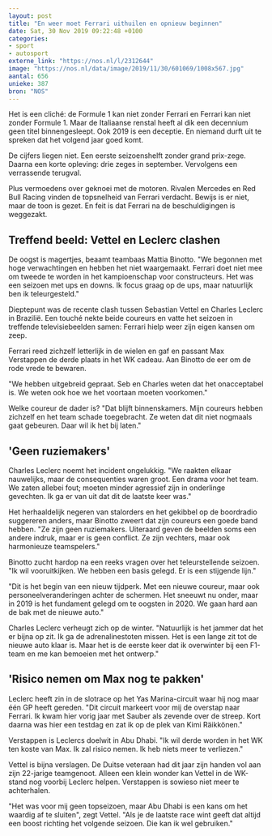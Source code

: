 ```yaml
---
layout: post
title: "En weer moet Ferrari uithuilen en opnieuw beginnen"
date: Sat, 30 Nov 2019 09:22:48 +0100
categories: 
- sport 
- autosport 
externe_link: "https://nos.nl/l/2312644"
image: "https://nos.nl/data/image/2019/11/30/601069/1008x567.jpg"
aantal: 656
unieke: 387
bron: "NOS"
---
```


<p>Het is een cliché: de Formule 1 kan niet zonder Ferrari en Ferrari kan niet zonder Formule 1. Maar de Italiaanse renstal heeft al dik een decennium geen titel binnengesleept. Ook 2019 is een deceptie. En niemand durft uit te spreken dat het volgend jaar goed komt.</p>
<p>De cijfers liegen niet. Een eerste seizoenshelft zonder grand prix-zege. Daarna een korte opleving: drie zeges in september. Vervolgens een verrassende terugval.</p>
<p>Plus vermoedens over geknoei met de motoren. Rivalen Mercedes en Red Bull Racing vinden de topsnelheid van Ferrari verdacht. Bewijs is er niet, maar de toon is gezet. En feit is dat Ferrari na de beschuldigingen is weggezakt.</p>
<h2>Treffend beeld: Vettel en Leclerc clashen</h2>
<p>De oogst is magertjes, beaamt teambaas Mattia Binotto. "We begonnen met hoge verwachtingen en hebben het niet waargemaakt. Ferrari doet niet mee om tweede te worden in het kampioenschap voor constructeurs. Het was een seizoen met ups en downs. Ik focus graag op de ups, maar natuurlijk ben ik teleurgesteld."</p>
<p>Dieptepunt was de recente clash tussen Sebastian Vettel en Charles Leclerc in Brazilië. Een touché nekte beide coureurs en vatte het seizoen in treffende televisiebeelden samen: Ferrari hielp weer zijn eigen kansen om zeep.</p>
<p>Ferrari reed zichzelf letterlijk in de wielen en gaf en passant Max Verstappen de derde plaats in het WK cadeau. Aan Binotto de eer om de rode vrede te bewaren.</p>
<p>"We hebben uitgebreid gepraat. Seb en Charles weten dat het onacceptabel is. We weten ook hoe we het voortaan moeten voorkomen."</p>
<p>Welke coureur de dader is? "Dat blijft binnenskamers. Mijn coureurs hebben zichzelf en het team schade toegebracht. Ze weten dat dit niet nogmaals gaat gebeuren. Daar wil ik het bij laten."</p>
<h2>'Geen ruziemakers'</h2>
<p>Charles Leclerc noemt het incident ongelukkig. "We raakten elkaar nauwelijks, maar de consequenties waren groot. Een drama voor het team. We zaten allebei fout; moeten minder agressief zijn in onderlinge gevechten. Ik ga er van uit dat dit de laatste keer was."</p>
<p>Het herhaaldelijk negeren van stalorders en het gekibbel op de boordradio suggereren anders, maar Binotto zweert dat zijn coureurs een goede band hebben. "Ze zijn geen ruziemakers. Uiteraard geven de beelden soms een andere indruk, maar er is geen conflict. Ze zijn vechters, maar ook harmonieuze teamspelers."</p>
<p>Binotto zucht hardop na een reeks vragen over het teleurstellende seizoen. "Ik wil vooruitkijken. We hebben een basis gelegd. Er is een stijgende lijn."</p>
<p>"Dit is het begin van een nieuw tijdperk. Met een nieuwe coureur, maar ook personeelveranderingen achter de schermen. Het sneeuwt nu onder, maar in 2019 is het fundament gelegd om te oogsten in 2020. We gaan hard aan de bak met de nieuwe auto."</p>
<p>Charles Leclerc verheugt zich op de winter. "Natuurlijk is het jammer dat het er bijna op zit. Ik ga de adrenalinestoten missen. Het is een lange zit tot de nieuwe auto klaar is. Maar het is de eerste keer dat ik overwinter bij een F1-team en me kan bemoeien met het ontwerp."</p>
<h2>'Risico nemen om Max nog te pakken'</h2>
<p>Leclerc heeft zin in de slotrace op het Yas Marina-circuit waar hij nog maar één GP heeft gereden. "Dit circuit markeert voor mij de overstap naar Ferrari. Ik kwam hier vorig jaar met Sauber als zevende over de streep. Kort daarna was hier een testdag en zat ik op de plek van Kimi Räikkönen."</p>
<p>Verstappen is Leclercs doelwit in Abu Dhabi. "Ik wil derde worden in het WK ten koste van Max. Ik zal risico nemen. Ik heb niets meer te verliezen."</p>
<p>Vettel is bijna verslagen. De Duitse veteraan had dit jaar zijn handen vol aan zijn 22-jarige teamgenoot. Alleen een klein wonder kan Vettel in de WK-stand nog voorbij Leclerc helpen. Verstappen is sowieso niet meer te achterhalen.</p>
<p>"Het was voor mij geen topseizoen, maar Abu Dhabi is een kans om het waardig af te sluiten", zegt Vettel. "Als je de laatste race wint geeft dat altijd een boost richting het volgende seizoen. Die kan ik wel gebruiken."</p>

